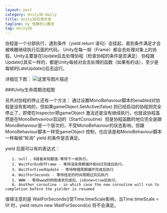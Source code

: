 ```yaml
---
layout: post
category: Unity3D-Daily
title: Unity3D日常开发
tagline: by 恬静的小魔龙
tag: Unity3D
---
```


协程是一个分部执行，遇到条件（yield return 语句）会挂起，直到条件满足才会被唤醒继续执行后面的代码。
        Unity在每一帧（Frame）都会去处理对象上的协程。Unity主要是在Update后去处理协程（检查协程的条件是否满足）
        协程跟Update()其实一样的，都是Unity每帧对会去处理的函数（如果有的话），至少是每帧的LateUpdate()后去运行。

详细见下图：
![这里写图片描述](https://img-blog.csdn.net/20180709174654363?watermark/2/text/aHR0cHM6Ly9ibG9nLmNzZG4ubmV0L3E3NjQ0MjQ1Njc=/font/5a6L5L2T/fontsize/400/fill/I0JBQkFCMA==/dissolve/70)

###Unity生命周期流程图
 
另外对协程的停止还有一个方法：
通过设置MonoBehaviour脚本的enabled对协程是没有影响的，但如果gameObject.SetActive(false) 则已经启动的协程则完全停止了，即使在Inspector把gameObject 激活还是没有继续执行。也就说协程虽然是在MonoBehvaviour启动的（StartCoroutine）但是协程函数的地位完全是跟MonoBehaviour是一个层次的，不受MonoBehaviour的状态影响，但跟MonoBehaviour脚本一样受gameObject 控制，也应该是和MonoBehaviour脚本一样每帧“轮询” yield 的条件是否满足。
       
yield 后面可以有的表达式：
 
       1. null 、0或者未知数值-等待下一帧执行。
       2. WaitForEndOfFrame - 等待渲染周期循环和GUI完成后执行。
       3. WaitForFixedUpdate - 等待物理周期循环完成后执行
       4. WaitForSeconds - 等待给定的时间周期过完后执行
       5. WWW - 等待www的网络请求完成后，isDone=true后执行。
       6. Another coroutine - in which case the new coroutine will run to completion before the yielder is resumed
值得注意的是 WaitForSeconds()受Time.timeScale影响，当Time.timeScale = 0f 时，yield return new WaitForSecond(x) 将不会满足。